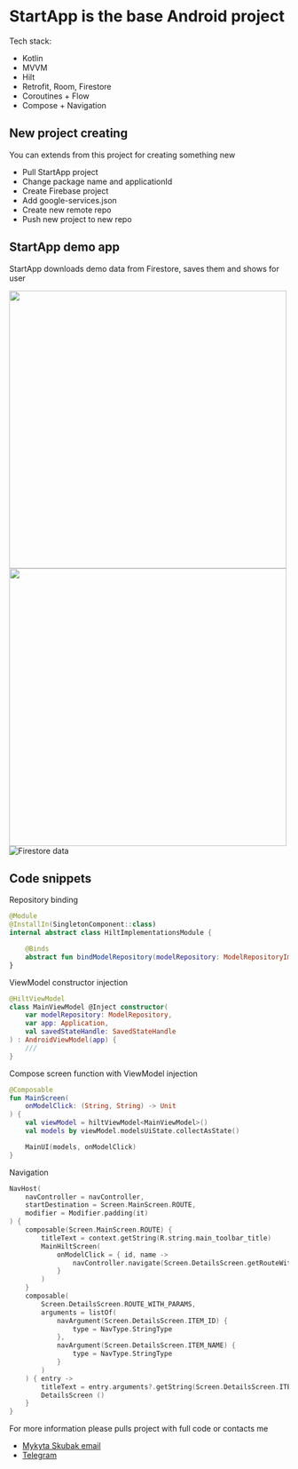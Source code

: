 # StartApp is the base Android project
Tech stack:

- Kotlin
- MVVM
- Hilt
- Retrofit, Room, Firestore
- Coroutines + Flow
- Compose + Navigation

## New project creating
You can extends from this project for creating something new

- Pull StartApp project
- Change package name and applicationId
- Create Firebase project
- Add google-services.json
- Create new remote repo
- Push new project to new repo

## StartApp demo app 
StartApp downloads demo data from Firestore, saves them and shows for user

<img src="1.png" width="500"/> <img src="2.png" width="500"/> 
![Firestore data](3.png)

## Code snippets

Repository binding
``` kotlin
@Module
@InstallIn(SingletonComponent::class)
internal abstract class HiltImplementationsModule {

    @Binds
    abstract fun bindModelRepository(modelRepository: ModelRepositoryImpl): ModelRepository
}
```

ViewModel constructor injection
```kotlin
@HiltViewModel
class MainViewModel @Inject constructor(
    var modelRepository: ModelRepository,
    var app: Application,
    val savedStateHandle: SavedStateHandle
) : AndroidViewModel(app) {
    ///
}
```

Compose screen function with ViewModel injection
```kotlin
@Composable
fun MainScreen(
    onModelClick: (String, String) -> Unit
) {
    val viewModel = hiltViewModel<MainViewModel>()
    val models by viewModel.modelsUiState.collectAsState()

    MainUI(models, onModelClick)
}
```

Navigation
```kotlin
NavHost(
    navController = navController,
    startDestination = Screen.MainScreen.ROUTE,
    modifier = Modifier.padding(it)
) {
    composable(Screen.MainScreen.ROUTE) {
        titleText = context.getString(R.string.main_toolbar_title)
        MainHiltScreen(
            onModelClick = { id, name ->
                navController.navigate(Screen.DetailsScreen.getRouteWithParams(id, name))
            }
        )
    }
    composable(
        Screen.DetailsScreen.ROUTE_WITH_PARAMS,
        arguments = listOf(
            navArgument(Screen.DetailsScreen.ITEM_ID) {
                type = NavType.StringType
            },
            navArgument(Screen.DetailsScreen.ITEM_NAME) {
                type = NavType.StringType
            }
        )
    ) { entry ->
        titleText = entry.arguments?.getString(Screen.DetailsScreen.ITEM_NAME) ?: ""
        DetailsScreen ()
    }
}
```

For more information please pulls project with full code or contacts me
- [Mykyta Skubak email](mailto:mykyta.skubak@pe.liefecell.com)
- [Telegram](https://t.me/nikskubak)
